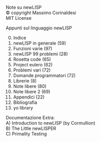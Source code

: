 Note su newLISP  
© copyright Massimo Corinaldesi  
MIT License  
    
Appunti sul linguaggio newLISP  
  
00) Indice  
01) newLISP in generale (59)  
02) Funzioni varie (97)  
03) newLISP 99 problemi (28)  
04) Rosetta code (65)  
05) Project eulero (62)  
06) Problemi vari (72)  
07) Domande programmatori (72)  
08) Librerie (8)  
09) Note libere (80)  
10) Note libere 2 (69)  
11) Appendici (22)  
12) Bibliografia  
99) yo library  

Documentazione Extra:  
A) Introduction to newLISP (by Cormullion)  
B) The Little newLISPER  
C) Primality Testing  

